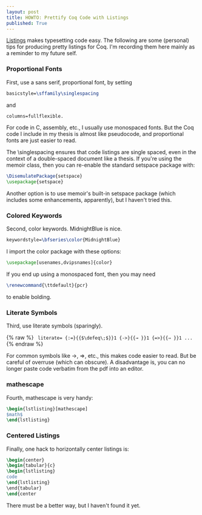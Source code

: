```yaml
---
layout: post
title: HOWTO: Prettify Coq Code with Listings
published: True
---
```


[Listings](http://www.ctan.org/pkg/listings) makes typesetting code easy. The following are some (personal) tips for producing pretty listings for Coq. I'm recording them here mainly as a reminder to my future self.

### Proportional Fonts
First, use a sans serif, proportional font, by setting

``` latex
basicstyle=\sffamily\singlespacing
```

and 

``` latex
columns=fullflexible.
```

For code in C, assembly, etc., I usually use monospaced fonts. But the Coq code I include in my thesis is almost like pseudocode, and proportional fonts are just easier to read.

The \singlespacing ensures that code listings are single spaced, even in the context of a double-spaced document like a thesis. If you're using the memoir class, then you can re-enable the standard setspace package with:

``` latex
\DisemulatePackage{setspace}
\usepackage{setspace}
```

Another option is to use memoir's built-in setspace package (which includes some enhancements, apparently), but I haven't tried this.

### Colored Keywords
Second, color keywords. MidnightBlue is nice.

``` latex
keywordstyle=\bfseries\color{MidnightBlue}
```

I import the color package with these options:

``` latex
\usepackage[usenames,dvipsnames]{color}
```

If you end up using a monospaced font, then you may need

``` latex
\renewcommand{\ttdefault}{pcr}
```

to enable bolding.

### Literate Symbols
Third, use literate symbols (sparingly). 

{% raw %}
<code>
literate=
  {:=}{{$\defeq\;$}}1
  {->}{{$\rightarrow\;$}}1
  {=>}{{$\Rightarrow\;$}}1
  ...
</code>
{% endraw %}

For common symbols like ->, =>, etc., this makes code easier to read. But be careful of overruse (which can obscure). A disadvantage is, you can no longer paste code verbatim from the pdf into an editor.

### mathescape
Fourth, mathescape is very handy: 

``` latex
\begin{lstlisting}[mathescape]
$math$
\end{lstlisting}
```

### Centered Listings
Finally, one hack to horizontally center listings is:

``` latex
\begin{center}
\begin{tabular}{c}
\begin{lstlisting}
code
\end{lstlisting}
\end{tabular}
\end{center
```

There must be a better way, but I haven't found it yet.
